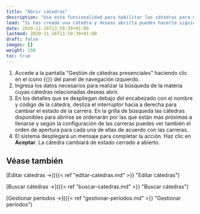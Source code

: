 ```yaml
---
title: "Abrir cátedras"
description: "Usa esta funcionalidad para habilitar las cátedras para que los estudiantes se puedan inscribir."
lead: "Si has creado una cátedra y deseas abrirla puedes hacerlo siguiendo estas instrucciones. Esta forma de apertura es individual registro por registro pero si quieres puedes utilizar una funcionalidad de apertura masiva de cátedras desde la pantalla de 'Gestión de Períodos'."
date: 2020-11-16T13:59:39+01:00
lastmod: 2020-11-16T13:59:39+01:00
draft: false
images: []
weight: 150
toc: true
---
```


1. Accede a la pantalla "Gestión de cátedras presenciales" haciendo clic en el icono {{<inline-icon image="menu.png" alt="hamburger menu icon">}} del panel de navegación izquierdo. 
1. Ingresa los datos necesarios para realizar la búsqueda de la materia cuyas cátedras relacionadas deseas abrir.
1. En los detalles que se despliegan debajo del encabezado con el nombre y código de la cátedra, desliza el interruptor hacia a derecha para cambiar el estado de la carrera. En la grilla de búsqueda las cátedras disponibles para abrirse se ordenarán por las que están más próximas a llenarse y según la configuración de las carreras puedes ver también el orden de apertura para cada una de ellas de acuerdo con las carreras.
1. El sistema desplegará un mensaje para completar la acción. Haz clic en **Aceptar**. La cátedra cambiará de estado cerrado a abierto.

## Véase también

[Editar cátedras →]({{< ref "editar-catedras.md" >}} "Editar cátedras")
<br/>

[Buscar cátedras →]({{< ref "buscar-catedras.md" >}} "Buscar cátedras")

[Gestionar períodos →]({{< ref "gestionar-periodos.md" >}} "Gestionar períodos")
